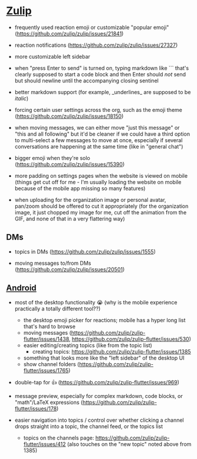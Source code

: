 # [Zulip](https://zulip.com/)

- frequently used reaction emoji or customizable "popular emoji" (https://github.com/zulip/zulip/issues/21841)

- reaction notifications (https://github.com/zulip/zulip/issues/27327)

- more customizable left sidebar

- when "press Enter to send" is turned on, typing markdown like \`\`\` that's clearly supposed to start a code block and then Enter should _not_ send but should newline until the accompanying closing sentinel

- better markdown support (for example, \_underlines\_ are supposed to be _italic_)

- forcing certain user settings across the org, such as the emoji theme (https://github.com/zulip/zulip/issues/18150)

- when moving messages, we can either move "just this message" or "this and all following" but it'd be cleaner if we could have a third option to multi-select a few messages to move at once, especially if several conversations are happening at the same time (like in "general chat")

- bigger emoji when they're solo (https://github.com/zulip/zulip/issues/15390)

- more padding on settings pages when the website is viewed on mobile (things get cut off for me - I'm usually loading the website on mobile because of the mobile app missing so many features)

- when uploading for the organization image or personal avatar, pan/zoom should be offered to cut it appropriately (for the organization image, it just chopped my image for me, cut off the animation from the GIF, and none of that in a very flattering way)

## DMs

- topics in DMs (https://github.com/zulip/zulip/issues/1555)

- moving messages to/from DMs (https://github.com/zulip/zulip/issues/20501)

## [Android](https://github.com/zulip/zulip-flutter)

- most of the desktop functionality 😭 (why is the mobile experience practically a totally different tool??)
  - the desktop emoji picker for reactions; mobile has a hyper long list that's hard to browse
  - moving messages (https://github.com/zulip/zulip-flutter/issues/1438, https://github.com/zulip/zulip-flutter/issues/530)
  - easier editing/creating topics (like from the topic list)
    - creating topics: https://github.com/zulip/zulip-flutter/issues/1385
  - something that looks more like the "left sidebar" of the desktop UI
  - show channel folders (https://github.com/zulip/zulip-flutter/issues/1765)

- double-tap for 👍 (https://github.com/zulip/zulip-flutter/issues/969)

- message preview, especially for complex markdown, code blocks, or "math"/LaTeX expressions (https://github.com/zulip/zulip-flutter/issues/178)

- easier navigation into topics / control over whether clicking a channel drops straight into a topic, the channel feed, or the topics list
  - topics on the channels page: https://github.com/zulip/zulip-flutter/issues/412 (also touches on the "new topic" noted above from 1385)
